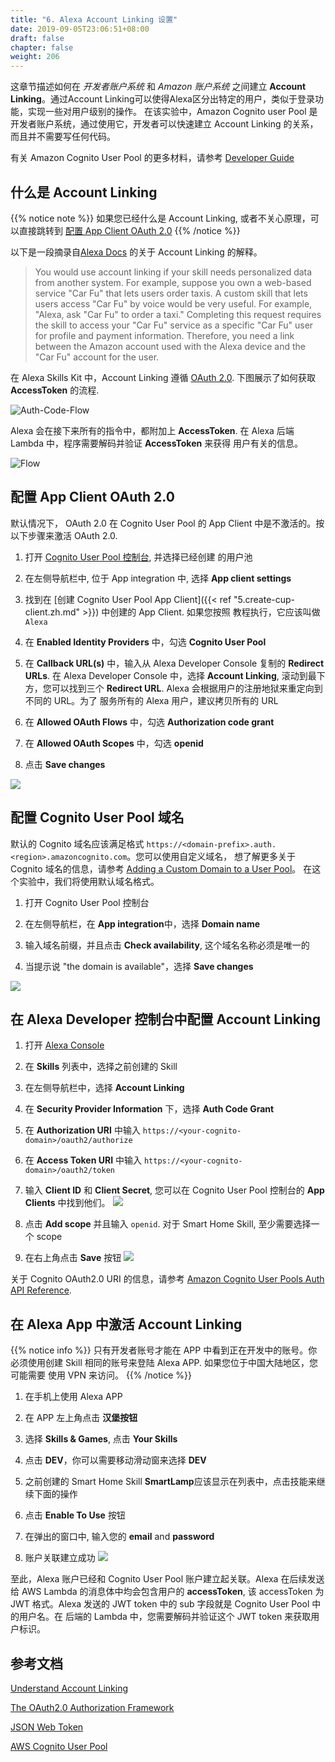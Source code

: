 ```yaml
---
title: "6. Alexa Account Linking 设置"
date: 2019-09-05T23:06:51+08:00
draft: false
chapter: false
weight: 206
---
```



这章节描述如何在 *开发者账户系统* 和 *Amazon 账户系统* 之间建立 **Account Linking**。通过Account Linking可以使得Alexa区分出特定的用户，类似于登录功能，实现一些对用户级别的操作。
在该实验中，Amazon Cognito user Pool 是开发者账户系统，通过使用它，开发者可以快速建立 Account Linking
的关系，而且并不需要写任何代码。

有关 Amazon Cognito User Pool 的更多材料，请参考 
[Developer Guide](https://docs.aws.amazon.com/cognito/latest/developerguide/cognito-user-identity-pools.html)

## 什么是 Account Linking

{{% notice note %}}
如果您已经什么是 Account Linking, 或者不关心原理，可以直接跳转到 [配置 App Client OAuth 2.0](#配置-app-client-oauth-2-0)
{{% /notice %}}

以下是一段摘录自[Alexa Docs](https://developer.amazon.com/docs/account-linking/understand-account-linking.html#account-linking-and-the-skill-model)
的关于 Account Linking 的解释。

> You would use account linking if your skill needs personalized data from another system. 
> For example, suppose you own a web-based service "Car Fu" that lets users order taxis. 
> A custom skill that lets users access "Car Fu" by voice would be very useful. For example, 
> "Alexa, ask "Car Fu" to order a taxi." Completing this request requires the skill to access 
> your "Car Fu" service as a specific "Car Fu" user for profile and payment information. Therefore, 
> you need a link between the Amazon account used with the Alexa device and the "Car Fu" account 
> for the user.

在 Alexa Skills Kit 中，Account Linking 遵循 [OAuth 2.0](https://tools.ietf.org/html/rfc6749).
下图展示了如何获取 **AccessToken** 的流程.

![Auth-Code-Flow](/images/smart-home/auth-code-flow.png)

Alexa 会在接下来所有的指令中，都附加上 **AccessToken**. 在 Alexa 后端 Lambda 中，程序需要解码并验证 **AccessToken** 来获得
用户有关的信息。

![Flow](/images/smart-home/skill-interaction-flow.png)

## 配置 App Client OAuth 2.0 

默认情况下， OAuth 2.0 在 Cognito User Pool 的 App Client 中是不激活的。按以下步骤来激活 OAuth 2.0.

1. 打开 [Cognito User Pool 控制台](https://console.aws.amazon.com/cognito/users/?region=us-east-1), 并选择已经创建
的用户池

1. 在左侧导航栏中, 位于 App integration 中, 选择 **App client settings**

1. 找到在 [创建 Cognito User Pool App Client]({{< ref "5.create-cup-client.zh.md" >}}) 中创建的 App Client. 如果您按照
教程执行，它应该叫做 `Alexa`

1. 在 **Enabled Identity Providers** 中，勾选 **Cognito User Pool**

1. 在 **Callback URL(s)** 中，输入从 Alexa Developer Console 复制的 **Redirect URLs**. 在 Alexa Developer Console 中，选择
**Account Linking**, 滚动到最下方，您可以找到三个 **Redirect URL**. Alexa 会根据用户的注册地狱来重定向到不同的 URL。为了
服务所有的 Alexa 用户，建议拷贝所有的 URL

1. 在 **Allowed OAuth Flows** 中，勾选 **Authorization code grant**

1. 在 **Allowed OAuth Scopes** 中，勾选 **openid**

1. 点击 **Save changes**

![](/images/smart-home/configure-cup-oauth.png)


## 配置 Cognito User Pool 域名

默认的 Cognito 域名应该满足格式 `https://<domain-prefix>.auth.<region>.amazoncognito.com`。您可以使用自定义域名，
想了解更多关于 Cognito 域名的信息，请参考 [Adding a Custom Domain to a User Pool](https://docs.aws.amazon.com/cognito/latest/developerguide/cognito-user-pools-add-custom-domain.html#cognito-user-pools-add-custom-domain-adding)。
在这个实验中，我们将使用默认域名格式。

1. 打开 Cognito User Pool 控制台

1. 在左侧导航栏，在 **App integration**中，选择 **Domain name**

1. 输入域名前缀，并且点击 **Check availability**, 这个域名名称必须是唯一的

1. 当提示说 "the domain is available"，选择 **Save changes**

![](/images/smart-home/cognito-domain.png)


## 在 Alexa Developer 控制台中配置 Account Linking

1. 打开 [Alexa Console](https://developer.amazon.com/alexa/console/ask)

1. 在 **Skills** 列表中，选择之前创建的 Skill

1. 在左侧导航栏中，选择 **Account Linking**

1. 在 **Security Provider Information** 下，选择 **Auth Code Grant**

1. 在 **Authorization URI** 中输入 `https://<your-cognito-domain>/oauth2/authorize`

1. 在 **Access Token URI** 中输入 `https://<your-cognito-domain>/oauth2/token`

1. 输入 **Client ID** 和 **Client Secret**, 您可以在 Cognito User Pool 控制台的 **App Clients** 中找到他们。
    ![](/images/smart-home/find-client-credentials.png)

1. 点击 **Add scope** 并且输入 `openid`. 对于 Smart Home Skill, 至少需要选择一个 scope

1. 在右上角点击 **Save** 按钮
    ![](/images/smart-home/configure-alexa-account-linking.png)


关于 Cognito OAuth2.0 URI 的信息，请参考 [Amazon Cognito User Pools Auth API Reference](https://docs.aws.amazon.com/cognito/latest/developerguide/cognito-userpools-server-contract-reference.html). 

## 在 Alexa App 中激活 Account Linking

{{% notice info %}}
只有开发者账号才能在 APP 中看到正在开发中的账号。你必须使用创建 Skill 相同的账号来登陆 Alexa APP. 如果您位于中国大陆地区，您可能需要
使用 VPN 来访问。
{{% /notice %}}

1. 在手机上使用 Alexa APP

1. 在 APP 左上角点击 **汉堡按钮**

1. 选择 **Skills & Games**, 点击 **Your Skills**

1. 点击 **DEV**，你可以需要移动滑动窗来选择 **DEV**

1. 之前创建的 Smart Home Skill **SmartLamp**应该显示在列表中，点击技能来继续下面的操作

1. 点击 **Enable To Use** 按钮

1. 在弹出的窗口中, 输入您的 **email** and **password**

1. 账户关联建立成功
    ![](/images/smart-home/account-linking-success.jpeg)

至此，Alexa 账户已经和 Cognito User Pool 账户建立起关联。Alexa 在后续发送给 AWS Lambda 的消息体中均会包含用户的 
**accessToken**, 该 accessToken 为 JWT 格式。Alexa 发送的 JWT token 中的 sub 字段就是 Cognito User Pool 中的用户名。在
后端的 Lambda 中，您需要解码并验证这个 JWT token 来获取用户标识。


## 参考文档
[Understand Account Linking](https://developer.amazon.com/docs/account-linking/understand-account-linking.html)

[The OAuth2.0 Authorization Framework](https://tools.ietf.org/html/rfc6749)

[JSON Web Token](https://en.wikipedia.org/wiki/JSON_Web_Token)

[AWS Cognito User Pool](https://docs.aws.amazon.com/zh_cn/cognito/latest/developerguide/cognito-user-identity-pools.html)
